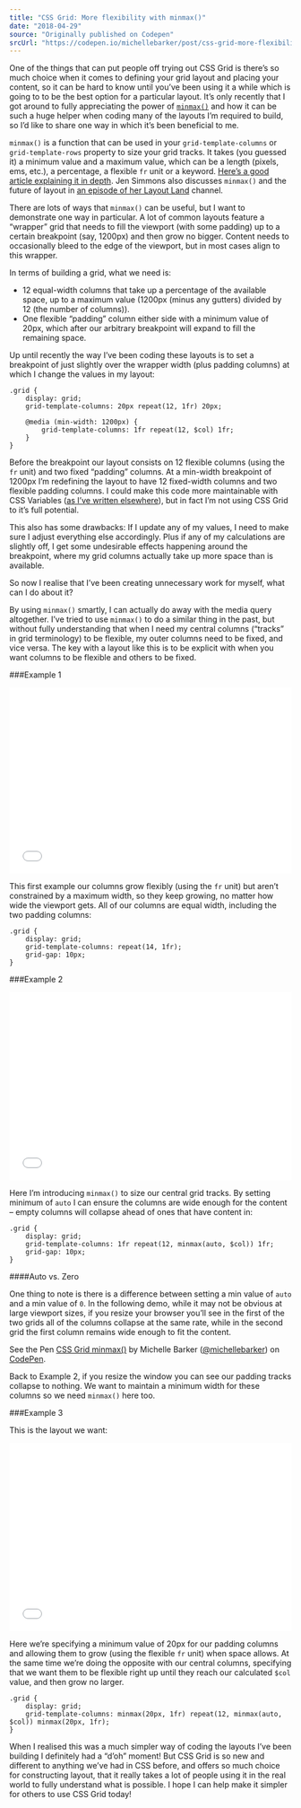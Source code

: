 ```yaml
---
title: "CSS Grid: More flexibility with minmax()"
date: "2018-04-29"
source: "Originally published on Codepen"
srcUrl: "https://codepen.io/michellebarker/post/css-grid-more-flexibility-with-minmax"
---
```


One of the things that can put people off trying out CSS Grid is there’s so much choice when it comes to defining your grid layout and placing your content, so it can be hard to know until you’ve been using it a while which is going to to be the best option for a particular layout. It’s only recently that I got around to fully appreciating the power of [`minmax()`](https://developer.mozilla.org/en-US/docs/Web/CSS/minmax) and how it can be such a huge helper when coding many of the layouts I’m required to build, so I’d like to share one way in which it’s been beneficial to me.

`minmax()` is a function that can be used in your `grid-template-columns` or `grid-template-rows` property to size your grid tracks. It takes (you guessed it) a minimum value and a maximum value, which can be a length (pixels, ems, etc.), a percentage, a flexible `fr` unit or a keyword. [Here’s a good article explaining it in depth](http://bitsofco.de/how-the-minmax-function-works/). Jen Simmons also discusses `minmax()` and the future of layout in [an episode of her Layout Land](https://www.youtube.com/watch?v=mVQiNpqXov8) channel.

There are lots of ways that `minmax()` can be useful, but I want to demonstrate one way in particular. A lot of common layouts feature a “wrapper” grid that needs to fill the viewport (with some padding) up to a certain breakpoint (say, 1200px) and then grow no bigger. Content needs to occasionally bleed to the edge of the viewport, but in most cases align to this wrapper.

In terms of building a grid, what we need is:

* 12 equal-width columns that take up a percentage of the available space, up to a maximum value (1200px (minus any gutters) divided by 12 (the number of columns)).
* One flexible “padding” column either side with a minimum value of 20px, which after our arbitrary breakpoint will expand to fill the remaining space.

Up until recently the way I’ve been coding these layouts is to set a breakpoint of just slightly over the wrapper width (plus padding columns) at which I change the values in my layout:

```
.grid {
	display: grid;
	grid-template-columns: 20px repeat(12, 1fr) 20px;

	@media (min-width: 1200px) {
		grid-template-columns: 1fr repeat(12, $col) 1fr;
	}
}
```

Before the breakpoint our layout consists on 12 flexible columns (using the `fr` unit) and two fixed “padding” columns. At a min-width breakpoint of 1200px I’m redefining the layout to have 12 fixed-width columns and two flexible padding columns. I could make this code more maintainable with CSS Variables ([as I’ve written elsewhere](https://codepen.io/michellebarker/post/super-powered-layouts-with-css-variables-css-gr)), but in fact I’m not using CSS Grid to it’s full potential.

This also has some drawbacks: If I update any of my values, I need to make sure I adjust everything else accordingly. Plus if any of my calculations are slightly off, I get some undesirable effects happening around the breakpoint, where my grid columns actually take up more space than is available.

So now I realise that I’ve been creating unnecessary work for myself, what can I do about it?

By using `minmax()` smartly, I can actually do away with the media query altogether. I’ve tried to use `minmax()` to do a similar thing in the past, but without fully understanding that when I need my central columns (“tracks” in grid terminology) to be flexible, my outer columns need to be fixed, and vice versa. The key with a layout like this is to be explicit with when you want columns to be flexible and others to be fixed.

###Example 1

<iframe height='332' scrolling='no' title='minmax() - Example 1' src='//codepen.io/michellebarker/embed/YLNxPQ/?height=332&theme-id=0&default-tab=html,result&embed-version=2' frameborder='no' allowtransparency='true' allowfullscreen='true' style='width: 100%;'>See the Pen <a href='https://codepen.io/michellebarker/pen/YLNxPQ/'>minmax() - Example 1</a> by Michelle Barker (<a href='https://codepen.io/michellebarker'>@michellebarker</a>) on <a href='https://codepen.io'>CodePen</a>.
</iframe>

This first example our columns grow flexibly (using the `fr` unit) but aren’t constrained by a maximum width, so they keep growing, no matter how wide the viewport gets. All of our columns are equal width, including the two padding columns:

```
.grid {
	display: grid;
	grid-template-columns: repeat(14, 1fr);
	grid-gap: 10px;
}
```

###Example 2

<iframe height='336' scrolling='no' title='minmax() - Example 2' src='//codepen.io/michellebarker/embed/GdrvJy/?height=336&theme-id=0&default-tab=html,result&embed-version=2' frameborder='no' allowtransparency='true' allowfullscreen='true' style='width: 100%;'>See the Pen <a href='https://codepen.io/michellebarker/pen/GdrvJy/'>minmax() - Example 2</a> by Michelle Barker (<a href='https://codepen.io/michellebarker'>@michellebarker</a>) on <a href='https://codepen.io'>CodePen</a>.
</iframe>

Here I’m introducing `minmax()` to size our central grid tracks. By setting minimum of `auto` I can ensure the columns are wide enough for the content – empty columns will collapse ahead of ones that have content in:

```
.grid {
	display: grid;
	grid-template-columns: 1fr repeat(12, minmax(auto, $col)) 1fr;
	grid-gap: 10px;
}
```

####Auto vs. Zero

One thing to note is there is a difference between setting a min value of `auto` and a min value of `0`. In the following demo, while it may not be obvious at large viewport sizes, if you resize your browser you’ll see in the first of the two grids all of the columns collapse at the same rate, while in the second grid the first column remains wide enough to fit the content.

<p data-height="340" data-theme-id="0" data-slug-hash="deNjdY" data-default-tab="html,result" data-user="michellebarker" data-embed-version="2" data-pen-title="CSS Grid minmax()" class="codepen">See the Pen <a href="https://codepen.io/michellebarker/pen/deNjdY/">CSS Grid minmax()</a> by Michelle Barker (<a href="https://codepen.io/michellebarker">@michellebarker</a>) on <a href="https://codepen.io">CodePen</a>.</p>
<script async src="https://static.codepen.io/assets/embed/ei.js"></script>

Back to Example 2, if you resize the window you can see our padding tracks collapse to nothing. We want to maintain a minimum width for these columns so we need `minmax()` here too.

###Example 3

This is the layout we want:

<iframe height='336' scrolling='no' title='minmax() - Example 3' src='//codepen.io/michellebarker/embed/OZWjME/?height=336&theme-id=0&default-tab=html,result&embed-version=2' frameborder='no' allowtransparency='true' allowfullscreen='true' style='width: 100%;'>See the Pen <a href='https://codepen.io/michellebarker/pen/OZWjME/'>minmax() - Example 3</a> by Michelle Barker (<a href='https://codepen.io/michellebarker'>@michellebarker</a>) on <a href='https://codepen.io'>CodePen</a>.
</iframe>

Here we’re specifying a minimum value of 20px for our padding columns and allowing them to grow (using the flexible `fr` unit) when space allows. At the same time we’re doing the opposite with our central columns, specifying that we want them to be flexible right up until they reach our calculated `$col` value, and then grow no larger.

```
.grid {
	display: grid;
	grid-template-columns: minmax(20px, 1fr) repeat(12, minmax(auto, $col)) minmax(20px, 1fr);
}
```

When I realised this was a much simpler way of coding the layouts I’ve been building I definitely had a “d’oh” moment! But CSS Grid is so new and different to anything we’ve had in CSS before, and offers so much choice for constructing layout, that it really takes a lot of people using it in the real world to fully understand what is possible. I hope I can help make it simpler for others to use CSS Grid today!
